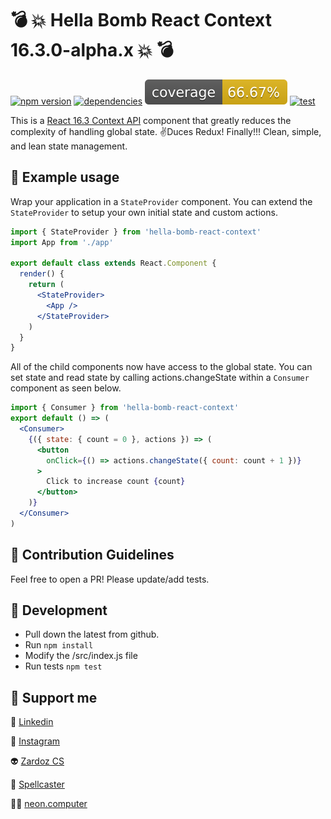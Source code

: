 # 💣 💥 Hella Bomb React Context 16.3.0-alpha.x 💥  💣

[![npm version](https://badge.fury.io/js/hella-bomb-react-context.svg)](https://badge.fury.io/js/hella-bomb-react-context)
[![dependencies](https://david-dm.org/rardoz/hella-bomb-react-context.svg?sanitize=true)](https://github.com/rardoz/hella-bomb-react-context/blob/master/package.json)
[![coverage](https://raw.githubusercontent.com/rardoz/hella-bomb-react-context/master/badges/coverage.svg?sanitize=true)](https://circleci.com/gh/rardoz/hella-bomb-react-context)
[![test](https://circleci.com/gh/rardoz/hella-bomb-react-context.svg?style=svg)](https://circleci.com/gh/rardoz/hella-bomb-react-context)

This is a [React 16.3 Context API](https://github.com/reactjs/rfcs/blob/master/text/0002-new-version-of-context.md) component that greatly reduces the complexity of handling global state. ✌Duces Redux! Finally!!! Clean, simple, and lean state management.

## 🧠 Example usage

Wrap your application in a `StateProvider` component. You can extend the `StateProvider` to setup your own initial state and custom actions.

```jsx
import { StateProvider } from 'hella-bomb-react-context'
import App from './app'

export default class extends React.Component {
  render() {
    return (
      <StateProvider>
        <App />
      </StateProvider>
    )
  }
}
```

All of the child components now have access to the global state. You can set state and read state by calling actions.changeState within a `Consumer` component as seen below.

```jsx
import { Consumer } from 'hella-bomb-react-context'
export default () => (
  <Consumer>
    {({ state: { count = 0 }, actions }) => (
      <button
        onClick={() => actions.changeState({ count: count + 1 })}
      >
        Click to increase count {count}
      </button>
    )}
  </Consumer>
)
```


## 🧞 Contribution Guidelines

Feel free to open a PR! Please update/add tests.

## 🦖 Development

* Pull down the latest from github.
* Run `npm install`
* Modify the /src/index.js file
* Run tests `npm test`

## 🌈 Support me 

📠 [Linkedin](https://linkedin.com/in/rardoz)

📸 [Instagram](https://instagram.com/rardoz)

👽 [Zardoz CS](http://zardozcs.com)

🧙 [Spellcaster](http://spellcstr.com/app/)

👨‍🎤 [neon.computer](http://neon.computer)
